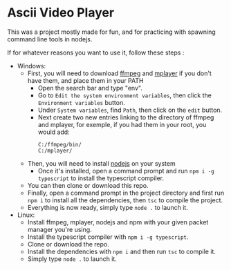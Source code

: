 # Ascii Video Player
This was a project mostly made for fun, and for practicing with spawning command line tools in nodejs.

If for whatever reasons you want to use it, follow these steps :

- Windows:
	- First, you will need to download [ffmpeg](https://www.ffmpeg.org/) and [mplayer](http://www.mplayerhq.hu/design7/projects.html#unofficial_packages) if you don't have them, and place them in your PATH
		- Open the search bar and type "env".
		- Go to `Edit the system environment variables`, then click the `Environment variables` button.
		- Under `System variables`, find `Path`, then click on the `edit` button.
		- Next create two new entries linking to the directory of ffmpeg and mplayer, for exemple, if you had them in your root, you would add: 
			```
			C:/ffmpeg/bin/
			C:/mplayer/
			```
	- Then, you will need to install [nodejs](https://nodejs.org/en/) on your system
		- Once it's installed, open a command prompt and run `npm i -g typescript` to install the typescript compiler.
	- You can then clone or download this repo.
	- Finally, open a command prompt in the project directory and first run `npm i` to install all the dependencies, then `tsc` to compile the project.
	- Everything is now ready, simply type `node .` to launch it.
- Linux:
	- Install ffmpeg, mplayer, nodejs and npm with your given packet manager you're using.
	- Install the typescript compiler with `npm i -g typescript`.
	- Clone or download the repo.
	- Install the dependencies with `npm i` and then run `tsc` to compile it.
	- Simply type `node .` to launch it.
